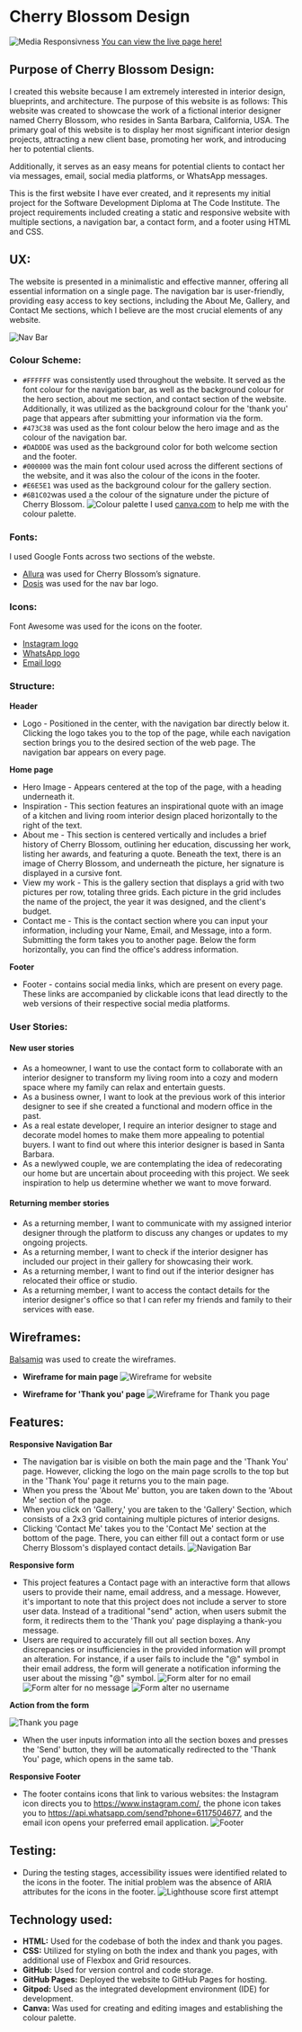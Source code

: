 # Cherry Blossom Design 
![Media Responsivness](docs/media-responsive.jpg)
[You can view the live page here!]( https://pixie-pie.github.io/Cherry-Blossom-Design/)

## Purpose of Cherry Blossom Design:
I created this website because I am extremely interested in interior design, blueprints, and architecture. The purpose of this website is as follows: This website was created to showcase the work of a fictional interior designer named Cherry Blossom, who resides in Santa Barbara, California, USA. The primary goal of this website is to display her most significant interior design projects, attracting a new client base, promoting her work, and introducing her to potential clients. 

Additionally, it serves as an easy means for potential clients to contact her via messages, email, social media platforms, or WhatsApp messages.

This is the first website I have ever created, and it represents my initial project for the Software Development Diploma at The Code Institute.
The project requirements included creating a static and responsive website with multiple sections, a navigation bar, a contact form, and a footer using HTML and CSS.

## UX:
The website is presented in a minimalistic and effective manner, offering all essential information on a single page. The navigation bar is user-friendly, providing easy access to key sections, including the About Me, Gallery, and Contact Me sections, which I believe are the most crucial elements of any website.

![Nav Bar](docs/nav-bar.jpg)

### Colour Scheme:
- `#FFFFFF` was consistently used throughout the website. It served as the font colour for the navigation bar, as well as the background colour for the hero section, about me section, and contact section of the website. Additionally, it was utilized as the background colour for the 'thank you' page that appears after submitting your information via the form.
- `#473C38` was used as the font colour below the hero image and as the colour of the navigation bar.
- `#DADDDE` was used as the background color for both welcome section  and the footer.
- `#000000` was the main font colour used across the different sections of the website, and it was also the colour of the icons in the footer.
- `#E6E5E1` was used as the background colour for the gallery section. 
- `#6B1C02`was used a the colour of the signature under the picture of Cherry Blossom. 
![Colour palette](<docs/Colour Palette.png>)
  I used [canva.com](https://canva.com) to help me with the colour palette.

### Fonts:
I used Google Fonts across two sections of the webste. 
- [Allura](https://fonts.google.com/specimen/Allura?query=allura) was used for Cherry Blossom’s signature.
- [Dosis](https://fonts.google.com/specimen/Dosis?query=Dosis&preview.size=18) was used for the nav bar logo. 

### Icons:
Font Awesome was used for the icons on the footer.
- [Instagram logo](https://fontawesome.com/icons/square-instagram?f=brands&s=solid)
- [WhatsApp logo](https://fontawesome.com/icons/whatsapp?f=brands&s=solid)
- [Email logo](https://fontawesome.com/icons/envelope?f=classic&s=solid)

### Structure:
**Header** 
- Logo - Positioned in the center, with the navigation bar directly below it. Clicking the logo takes you to the top of the page, while each navigation section brings you to the desired section of the web page. The navigation bar appears on every page.

**Home page**
- Hero Image - Appears centered at the top of the page, with a heading underneath it.
- Inspiration - This section features an inspirational quote with an image of a kitchen and living room interior design placed horizontally to the right of the text.
- About me - This section is centered vertically and includes a brief history of Cherry Blossom, outlining her education, discussing her work, listing her awards, and featuring a quote. Beneath the text, there is an image of Cherry Blossom, and underneath the picture, her signature is displayed in a cursive font.
- View my work - This is the gallery section that displays a grid with two pictures per row, totaling three grids. Each picture in the grid includes the name of the project, the year it was designed, and the client's budget.
- Contact me - This is the contact section where you can input your information, including your Name, Email, and Message, into a form. Submitting the form takes you to another page. Below the form horizontally, you can find the office's address information.

**Footer**
- Footer - contains social media links, which are present on every page. These links are accompanied by clickable icons that lead directly to the web versions of their respective social media platforms.

### User Stories:
#### New user stories
- As a homeowner, I want to use the contact form to collaborate with an interior designer to transform my living room into a cozy and modern space where my family can relax and entertain guests.
- As a business owner, I want to look at the previous work of this interior designer to see if she  created a functional and modern office in the past.
- As a real estate developer, I require an interior designer to stage and decorate model homes to make them more appealing to potential buyers. I want to find out where this interior designer is based in Santa Barbara. 
- As a newlywed couple, we are contemplating the idea of redecorating our home but are uncertain about proceeding with this project. We seek inspiration to help us determine whether we want to move forward.

#### Returning member stories 
- As a returning member, I want to communicate with my assigned interior designer through the platform to discuss any changes or updates to my ongoing projects.
- As a returning member, I want to check if the interior designer has included our project in their gallery for showcasing their work.
- As a returning member, I want to find out if the interior designer has relocated their office or studio.
- As a returning member, I want to access the contact details for the interior designer's office so that I can refer my friends and family to their services with ease.

## Wireframes:
[Balsamiq]( https://balsamiq.com/wireframes/) was used to create the wireframes. 

- **Wireframe for main page**
![Wireframe for website](docs/wireframes.png)

- **Wireframe for 'Thank you' page**
![Wireframe for Thank you page](docs/wireframes.png)

## Features:
**Responsive Navigation Bar**
- The navigation bar is visible on both the main page and the 'Thank You' page. However, clicking the logo on the main page scrolls to the top but in the 'Thank You' page it returns you to the main page.
- When you press the 'About Me' button, you are taken down to the 'About Me' section of the page. 
- When you click on 'Gallery,' you are taken to the 'Gallery' Section, which consists of a 2x3 grid containing multiple pictures of interior designs.
- Clicking 'Contact Me' takes you to the 'Contact Me' section at the bottom of the page. There, you can either fill out a contact form or use Cherry Blossom's displayed contact details.
![Navigation Bar](docs/nav-bar.JPG)

**Responsive form**

- This project features a Contact page with an interactive form that allows users to provide their name, email address, and a message. However, it's important to note that this project does not include a server to store user data. Instead of a traditional "send" action, when users submit the form, it redirects them to the 'Thank you' page displaying a thank-you message.
- Users are required to accurately fill out all section boxes. Any discrepancies or insufficiencies in the provided information will prompt an alteration. For instance, if a user fails to include the "@" symbol in their email address, the form will generate a notification informing the user about the missing "@" symbol.
![Form alter for no email](docs/no-email.jpg)
![Form alter for no message](docs/no-message.jpg)
![Form alter no username](docs/no-username.jpg)

**Action from the form**

![Thank you page](assets/images/thank-you-page.jpg)
- When the user inputs information into all the section boxes and presses the 'Send' button, they will be automatically redirected to the 'Thank You' page, which opens in the same tab.

**Responsive Footer**
- The footer contains icons that link to various websites: the Instagram icon directs you to https://www.instagram.com/, the phone icon takes you to https://api.whatsapp.com/send?phone=6117504677, and the email icon opens your preferred email application.
![Footer](docs/footer.JPG)


## Testing:
- During the testing stages, accessibility issues were identified related to the icons in the footer. The initial problem was the absence of ARIA attributes for the icons in the footer.
![Lighthouse score first attempt](docs/lighthouse-v1.JPG)



## Technology used:
- **HTML:** Used for the codebase of both the index and thank you pages.
- **CSS:** Utilized for styling on both the index and thank you pages, with additional use of Flexbox and Grid resources.
- **GitHub:** Used for version control and code storage.
- **GitHub Pages:** Deployed the website to GitHub Pages for hosting.
- **Gitpod:** Used as the integrated development environment (IDE) for development.
- **Canva:** Was used for creating and editing images and establishing the colour palette.